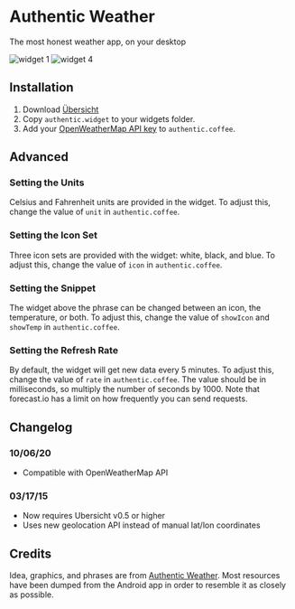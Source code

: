 # Authentic Weather
The most honest weather app, on your desktop

![widget 1](http://puu.sh/gd602/667b2a8758.png)
![widget 4](http://puu.sh/gd63H/50ef4e972b.png)

## Installation
1. Download [Übersicht](http://tracesof.net/uebersicht/)
2. Copy `authentic.widget` to your widgets folder.
3. Add your [OpenWeatherMap API key](https://openweathermap.org/api) to `authentic.coffee`.

## Advanced

### Setting the Units
Celsius and Fahrenheit units are provided in the widget. To adjust this, change the value of `unit` in `authentic.coffee`.

### Setting the Icon Set
Three icon sets are provided with the widget: white, black, and blue. To adjust this, change the value of `icon` in `authentic.coffee`.

### Setting the Snippet
The widget above the phrase can be changed between an icon, the temperature, or both. To adjust this, change the value of `showIcon` and `showTemp` in `authentic.coffee`.

### Setting the Refresh Rate
By default, the widget will get new data every 5 minutes. To adjust this, change the value of `rate` in `authentic.coffee`. The value should be in milliseconds, so multiply the number of seconds by 1000. Note that forecast.io has a limit on how frequently you can send requests.

## Changelog

### 10/06/20
- Compatible with OpenWeatherMap API

### 03/17/15
- Now requires Ubersicht v0.5 or higher
- Uses new geolocation API instead of manual lat/lon coordinates

## Credits
Idea, graphics, and phrases are from [Authentic Weather](https://authenticweather.com). Most resources have been dumped from the Android app in order to resemble it as closely as possible.
